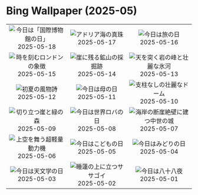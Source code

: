 # Bing Wallpaper (2025-05)

|  |  |  |
|:---:|:---:|:---:|
| ![](https://www.bing.com/th?id=OHR.DufyRoom_JA-JP7244878631_400x240.jpg "今日は「国際博物館の日」") 2025-05-18 | ![](https://www.bing.com/th?id=OHR.VeniceLagoon_JA-JP6789116059_400x240.jpg "アドリア海の真珠") 2025-05-17 | ![](https://www.bing.com/th?id=OHR.Arashiyama2025_JA-JP6326802936_400x240.jpg "今日は旅の日") 2025-05-16 |
| ![](https://www.bing.com/th?id=OHR.LondonParliament_JA-JP1032400760_400x240.jpg "時を刻むロンドンの象徴") 2025-05-15 | ![](https://www.bing.com/th?id=OHR.SardiniaFlavia_JA-JP0105936575_400x240.jpg "崖に残る鉱山の採掘跡") 2025-05-14 | ![](https://www.bing.com/th?id=OHR.TorresChile_JA-JP1840046415_400x240.jpg "天を突く岩の峰と壮麗な氷河") 2025-05-13 |
| ![](https://www.bing.com/th?id=OHR.IrisGarden_JA-JP1134821751_400x240.jpg "初夏の風物詩") 2025-05-12 | ![](https://www.bing.com/th?id=OHR.LeopardMother_JA-JP1562347472_400x240.jpg "今日は母の日") 2025-05-11 | ![](https://www.bing.com/th?id=OHR.MinnesotaRotunda_JA-JP1387558437_400x240.jpg "支柱なしの壮麗なドーム") 2025-05-10 |
| ![](https://www.bing.com/th?id=OHR.BrucePeninsula_JA-JP8286448696_400x240.jpg "切り立つ崖と緑の森") 2025-05-09 | ![](https://www.bing.com/th?id=OHR.RhyoliteDonkeys_JA-JP9115996276_400x240.jpg "今日は世界ロバの日") 2025-05-08 | ![](https://www.bing.com/th?id=OHR.DunluceIreland_JA-JP8933138067_400x240.jpg "海岸の断崖絶壁に建つ中世の城") 2025-05-07 |
| ![](https://www.bing.com/th?id=OHR.FlyoverNamibia_JA-JP8746385575_400x240.jpg "上空を舞う超軽量動力機") 2025-05-06 | ![](https://www.bing.com/th?id=OHR.Koinobori2025_JA-JP0438864566_400x240.jpg "今日はこどもの日") 2025-05-05 | ![](https://www.bing.com/th?id=OHR.GreeneryDay2025_JA-JP4166384279_400x240.jpg "今日はみどりの日") 2025-05-04 |
| ![](https://www.bing.com/th?id=OHR.ArchesGalaxy_JA-JP7174638960_400x240.jpg "今日は天文学の日") 2025-05-03 | ![](https://www.bing.com/th?id=OHR.BrazilHeron_JA-JP6898901440_400x240.jpg "睡蓮の上に立つササゴイ") 2025-05-02 | ![](https://www.bing.com/th?id=OHR.Hachijyuhachi2025_JA-JP6490825826_400x240.jpg "今日は八十八夜") 2025-05-01 |
